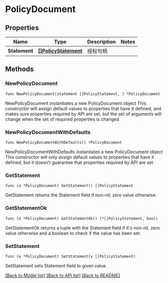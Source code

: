 # PolicyDocument

## Properties

Name | Type | Description | Notes
------------ | ------------- | ------------- | -------------
**Statement** | [**[]PolicyStatement**](PolicyStatement.md) | 授权句柄 | 

## Methods

### NewPolicyDocument

`func NewPolicyDocument(statement []PolicyStatement, ) *PolicyDocument`

NewPolicyDocument instantiates a new PolicyDocument object
This constructor will assign default values to properties that have it defined,
and makes sure properties required by API are set, but the set of arguments
will change when the set of required properties is changed

### NewPolicyDocumentWithDefaults

`func NewPolicyDocumentWithDefaults() *PolicyDocument`

NewPolicyDocumentWithDefaults instantiates a new PolicyDocument object
This constructor will only assign default values to properties that have it defined,
but it doesn't guarantee that properties required by API are set

### GetStatement

`func (o *PolicyDocument) GetStatement() []PolicyStatement`

GetStatement returns the Statement field if non-nil, zero value otherwise.

### GetStatementOk

`func (o *PolicyDocument) GetStatementOk() (*[]PolicyStatement, bool)`

GetStatementOk returns a tuple with the Statement field if it's non-nil, zero value otherwise
and a boolean to check if the value has been set.

### SetStatement

`func (o *PolicyDocument) SetStatement(v []PolicyStatement)`

SetStatement sets Statement field to given value.



[[Back to Model list]](../README.md#documentation-for-models) [[Back to API list]](../README.md#documentation-for-api-endpoints) [[Back to README]](../README.md)


